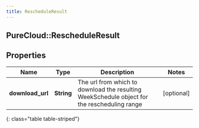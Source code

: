 ```yaml
---
title: RescheduleResult
---
```

## PureCloud::RescheduleResult

## Properties

|Name | Type | Description | Notes|
|------------ | ------------- | ------------- | -------------|
| **download_url** | **String** | The url from which to download the resulting WeekSchedule object for the rescheduling range | [optional] |
{: class="table table-striped"}


